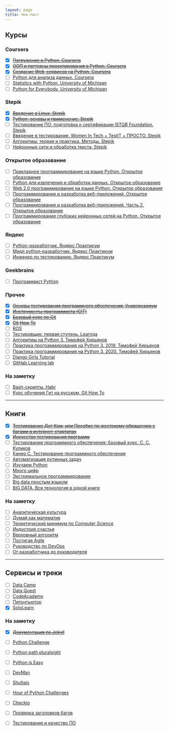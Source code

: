 ```yaml
---
layout: page
title: Чек-лист
---
```


## Курсы
### Coursera
- [x] [~~Погружение в Python. Coursera~~](https://ru.coursera.org/learn/diving-in-python)
- [x] [~~ООП и паттерны проектирования в Python. Coursera~~](https://ru.coursera.org/learn/oop-patterns-python)
- [x] [~~Создание Web-сервисов на Python. Coursera~~](https://ru.coursera.org/learn/python-for-web)
- [ ] [Python для анализа данных. Coursera](https://ru.coursera.org/learn/python-for-data-science)
- [ ] [Statistics with Python, University of Michigan](https://www.coursera.org/specializations/statistics-with-python)
- [ ] [Python for Everybody, University of Michigan](https://www.coursera.org/specializations/python)

### Stepik
- [x] [~~Введение в Linux. Stepik~~](https://stepik.org/course/73/syllabus)
- [x] [~~Python: основы и применение. Stepik~~](https://stepik.org/course/512/syllabus)
- [ ] [Тестирование ПО: подготовка к сертификации ISTQB Foundation. Stepik](https://stepik.org/course/16478/syllabus)
- [ ] [Введение в тестирование. Women In Tech + TestIT + ПРОСТО. Stepik](https://stepik.org/course/73926/syllabus)
- [ ] [Алгоритмы: теория и практика. Методы. Stepik](https://stepik.org/course/217/syllabus)
- [ ] [Нейронные сети и обработка текста. Stepik](https://stepik.org/course/54098/syllabus)

### Открытое образование
- [ ] [Прикладное программирование на языке Python. Открытое образование](https://openedu.ru/course/urfu/PYAP/)
- [ ] [Python для извлечения и обработки данных. Открытое образование](https://openedu.ru/course/hse/PYTHON/)
- [ ] [Web 2.0 программирование на языке Python. Открытое образование](https://openedu.ru/course/spbstu/WEBPYT/)
- [ ] [Программирование и разработка веб-приложений. Открытое образование](https://openedu.ru/course/ITMOUniversity/PWADEV/)
- [ ] [Программирование и разработка веб-приложений. Часть 2. Открытое образование](https://openedu.ru/course/ITMOUniversity/PWADEV2/)
- [ ] [Программирование глубоких нейронных сетей на Python. Открытое образование](https://openedu.ru/course/urfu/PYDNN/)

### Яндекс
- [ ] [Python-разработчик. Яндекс Практикум](https://praktikum.yandex.ru/backend-developer/)
- [ ] [Мидл python-разработчик. Яндекс Практикум](https://praktikum.yandex.ru/middle-python/)
- [ ] [Инженер по тестированию. Яндекс Практикум](https://praktikum.yandex.ru/qa-engineer/)

### Geekbrains
- [ ] [Программист Python](https://geekbrains.ru/professions/python_developer)

### Прочее
- [x] [~~Основы тестирования программного обеспечения. Универсариум~~](https://universarium.org/course/722)
- [x] [~~Инструменты программиста (GIT)~~](https://www.youtube.com/playlist?list=PLAMm2eUmBSn24JIYXGKqAEWCfN-IT-UMp)
- [x] [~~Базовый курс по Git~~](https://www.youtube.com/playlist?list=PLIU76b8Cjem5B3sufBJ_KFTpKkMEvaTQR)
- [x] [~~Git How To~~](https://githowto.com/ru)
- [ ] [ROS](http://robocraft.ru/page/robotics/#ROS)
- [ ] [Тестировщик: первая ступень. Learnqa](https://courses.learnqa.ru/teach/control/stream/view/id/236330103)
- [ ] [Алгоритмы на Python 3. Тимофей Хирьянов](https://www.youtube.com/playlist?list=PLRDzFCPr95fK7tr47883DFUbm4GeOjjc0)
- [ ] [Практика программирования на Python 3. 2019. Тимофей Хирьянов](https://www.youtube.com/playlist?list=PLRDzFCPr95fLuusPXwvOPgXzBL3ZTzybY)
- [ ] [Практика программирования на Python 3. 2020. Тимофей Хирьянов](https://www.youtube.com/playlist?list=PLRDzFCPr95fIDJUvFxvzWxg-V9BmZlMMe)
- [ ] [Django Girls Tutorial](https://tutorial.djangogirls.org/ru/)
- [ ] [GitHab Learning lab](https://lab.github.com/courses)

### На заметку
- [ ] [Bash-скрипты. Habr](https://habr.com/ru/company/ruvds/blog/325522/)
- [ ] [Курс обучения Гит на русском, Git How To](https://githowto.com/ru)

---

## Книги
- [x] [~~Тестирование Дот Ком, или Пособие по жестокому обращению с багами в интернет-стартапах~~](https://www.ozon.ru/context/detail/id/149612654/)
- [x] [~~Искусство тестирования программ~~](https://www.ozon.ru/context/detail/id/18319458/)
- [ ] [Тестирование программного обеспечения: базовый курс. С. С. Куликов](https://careers.epam.by/content/dam/epam/by/book_epam_by/Software_Testing_Basics_2_izdanie.pdf)
- [ ] [Канер С. Тестирование программного обеспечения](https://www.ozon.ru/context/detail/id/1280560/)
- [ ] [Автоматизация рутинных задач](https://www.ozon.ru/context/detail/id/137673590/)
- [ ] [Изучаем Python](https://www.ozon.ru/context/detail/id/138132785/)
- [ ] [Много цифр](https://www.ozon.ru/context/detail/id/34806852/)
- [ ] [Экстремальное программирование](https://www.litres.ru/kent-bek/ekstremalnoe-programmirovanie-razrabotka-cherez-testirovanie/)
- [ ] [Big data простым языком](https://www.litres.ru/aleksey-blagirev/big-data-prostym-yazykom/)
- [ ] [BIG DATA. Вся технология в одной книге](https://www.litres.ru/andreas-vaygend/big-data-vsya-tehnologiya-v-odnoy-knige/)

### На заметку
- [ ] [Аналитическая культура](https://www.litres.ru/karl-anderson-11438349/analiticheskaya-kultura-ot-sbora-dannyh-do-biznes-rezultatov/)
- [ ] [Думай как математик](https://www.litres.ru/barbara-oakli/dumay-kak-matematik-kak-reshat-lubye-zadachi-bystree-i-effektivnee/)
- [ ] [Теоретический минимум по Computer Science](https://www.litres.ru/vladston-ferreyra-fi/teoreticheskiy-minimum-po-computer-science-v-34946144/)
- [ ] [Индустрия счастья](https://www.litres.ru/uilyam-devis/industriya-schastya-kak-big-data-i-novye-tehnologii-pomogaut-dobavit-emociu-v-tovary-i-uslugi/)
- [ ] [Верховный алгоритм](https://www.litres.ru/pedro-domingos/verhovnyy-algoritm-kak-mashinnoe-obuchenie-izmenit-nash-mir/)
- [ ] [Постигая Agile](https://www.litres.ru/dzhennifer-grin/postigaya-agile/)
- [ ] [Руководство по DevOps](https://www.litres.ru/dzhez-hambl/rukovodstvo-po-devops-kak-dobitsya-gibkosti-nadezhnosti-i-bezo/)
- [ ] [От разработчика до руководителя](https://www.litres.ru/kamil-furne/ot-razrabotchika-do-rukovoditelya-menedzhment-dlya-it-speciali/)

---

## Сервисы и треки 
- [ ] [Data Camp](https://www.datacamp.com/)
- [ ] [Data Quest](https://www.dataquest.io/)
- [ ] [CodeAcademy](https://www.codecademy.com/)
- [ ] [Питонтьютор](http://pythontutor.ru)
- [x] [SoloLearn](https://www.sololearn.com/)

### На заметку
- [x] [~~Документация по Jekyll~~](http://prgssr.ru/documentation/01_welcome)
- [ ] [Python Challenge](http://www.pythonchallenge.com/)
- [ ] [Python path pluralsight](https://www.pluralsight.com/)
- [ ] [Python is Easy](https://pirple.thinkific.com/courses/python-is-easy)
- [ ] [DevMan](dvmn.org/modules/)
- [ ] [Shultais](https://shultais.education/courses/python-3)
- [ ] [Hour of Python Challenges](https://hourofpython.com/)
- [ ] [Checkio](https://py.checkio.org/)
- [ ] [Проверка заголовков багов](http://bugred.ru/)
- [ ] [Тестирование и качество ПО](https://software-testing.ru/)

